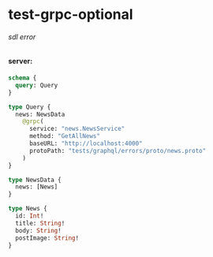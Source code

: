 # test-grpc-optional

###### sdl error

#### server:

```graphql
schema {
  query: Query
}

type Query {
  news: NewsData
    @grpc(
      service: "news.NewsService"
      method: "GetAllNews"
      baseURL: "http://localhost:4000"
      protoPath: "tests/graphql/errors/proto/news.proto"
    )
}

type NewsData {
  news: [News]
}

type News {
  id: Int!
  title: String!
  body: String!
  postImage: String!
}
```
